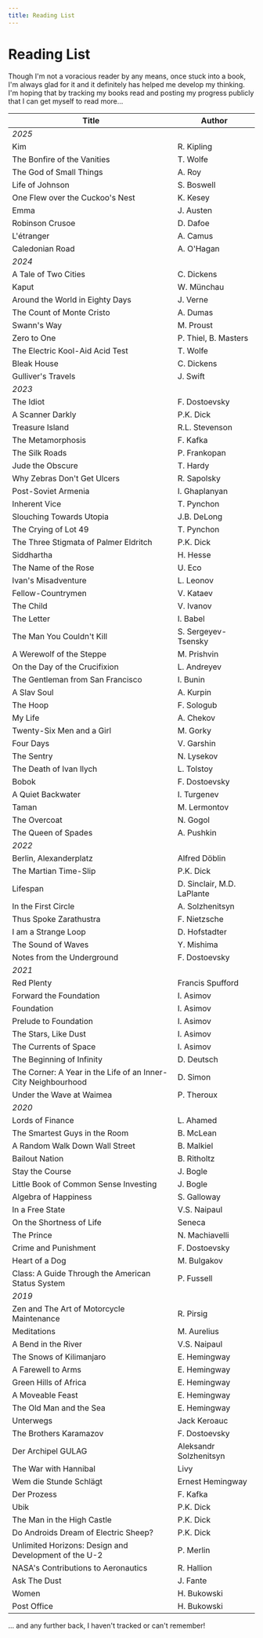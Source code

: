 ```yaml
---
title: Reading List
---
```


# Reading List

<article class="sans">

Though I'm not a voracious reader by any means, once stuck into a book, I'm
always glad for it and it definitely has helped me develop my thinking. I'm
hoping that by tracking my books read and posting my progress publicly that I
can get myself to read more...

<div class="table-wrap">

| Title                                                         | Author                     |
|---------------------------------------------------------------|----------------------------|
| _2025_                                                        |                            |
| Kim                                                           | R. Kipling                 |
| The Bonfire of the Vanities                                   | T. Wolfe                   |
| The God of Small Things                                       | A. Roy                     |
| Life of Johnson                                               | S. Boswell                 |
| One Flew over the Cuckoo's Nest                               | K. Kesey                   |
| Emma                                                          | J. Austen                  |
| Robinson Crusoe                                               | D. Dafoe                   |
| L'étranger                                                    | A. Camus                   |
| Caledonian Road                                               | A. O'Hagan                 |
| _2024_                                                        |                            |
| A Tale of Two Cities                                          | C. Dickens                 |
| Kaput                                                         | W. Münchau                 |
| Around the World in Eighty Days                               | J. Verne                   |
| The Count of Monte Cristo                                     | A. Dumas                   |
| Swann's Way                                                   | M. Proust                  |
| Zero to One                                                   | P. Thiel, B. Masters       |
| The Electric Kool-Aid Acid Test                               | T. Wolfe                   |
| Bleak House                                                   | C. Dickens                 |
| Gulliver's Travels                                            | J. Swift                   |
| _2023_                                                        |                            |
| The Idiot                                                     | F. Dostoevsky              |
| A Scanner Darkly                                              | P.K. Dick                  |
| Treasure Island                                               | R.L. Stevenson             |
| The Metamorphosis                                             | F. Kafka                   |
| The Silk Roads                                                | P. Frankopan               |
| Jude the Obscure                                              | T. Hardy                   |
| Why Zebras Don't Get Ulcers                                   | R. Sapolsky                |
| Post-Soviet Armenia                                           | I. Ghaplanyan              |
| Inherent Vice                                                 | T. Pynchon                 |
| Slouching Towards Utopia                                      | J.B. DeLong                |
| The Crying of Lot 49                                          | T. Pynchon                 |
| The Three Stigmata of Palmer Eldritch                         | P.K. Dick                  |
| Siddhartha                                                    | H. Hesse                   |
| The Name of the Rose                                          | U. Eco                     |
| Ivan's Misadventure                                           | L. Leonov                  |
| Fellow-Countrymen                                             | V. Kataev                  |
| The Child                                                     | V. Ivanov                  |
| The Letter                                                    | I. Babel                   |
| The Man You Couldn't Kill                                     | S. Sergeyev-Tsensky        |
| A Werewolf of the Steppe                                      | M. Prishvin                |
| On the Day of the Crucifixion                                 | L. Andreyev                |
| The Gentleman from San Francisco                              | I. Bunin                   |
| A Slav Soul                                                   | A. Kurpin                  |
| The Hoop                                                      | F. Sologub                 |
| My Life                                                       | A. Chekov                  |
| Twenty-Six Men and a Girl                                     | M. Gorky                   |
| Four Days                                                     | V. Garshin                 |
| The Sentry                                                    | N. Lysekov                 |
| The Death of Ivan Ilych                                       | L. Tolstoy                 |
| Bobok                                                         | F. Dostoevsky              |
| A Quiet Backwater                                             | I. Turgenev                |
| Taman                                                         | M. Lermontov               |
| The Overcoat                                                  | N. Gogol                   |
| The Queen of Spades                                           | A. Pushkin                 |
| _2022_                                                        |                            |
| Berlin, Alexanderplatz                                        | Alfred Döblin              |
| The Martian Time-Slip                                         | P.K. Dick                  |
| Lifespan                                                      | D. Sinclair, M.D. LaPlante |
| In the First Circle                                           | A. Solzhenitsyn            |
| Thus Spoke Zarathustra                                        | F. Nietzsche               |
| I am a Strange Loop                                           | D. Hofstadter              |
| The Sound of Waves                                            | Y. Mishima                 |
| Notes from the Underground                                    | F. Dostoevsky              |
| _2021_                                                        |                            |
| Red Plenty                                                    | Francis Spufford           |
| Forward the Foundation                                        | I. Asimov                  |
| Foundation                                                    | I. Asimov                  |
| Prelude to Foundation                                         | I. Asimov                  |
| The Stars, Like Dust                                          | I. Asimov                  |
| The Currents of Space                                         | I. Asimov                  |
| The Beginning of Infinity                                     | D. Deutsch                 |
| The Corner: A Year in the Life of an Inner-City Neighbourhood | D. Simon                   |
| Under the Wave at Waimea                                      | P. Theroux                 |
| _2020_                                                        |                            |
| Lords of Finance                                              | L. Ahamed                  |
| The Smartest Guys in the Room                                 | B. McLean                  |
| A Random Walk Down Wall Street                                | B. Malkiel                 |
| Bailout Nation                                                | B. Ritholtz                |
| Stay the Course                                               | J. Bogle                   |
| Little Book of Common Sense Investing                         | J. Bogle                   |
| Algebra of Happiness                                          | S. Galloway                |
| In a Free State                                               | V.S. Naipaul               |
| On the Shortness of Life                                      | Seneca                     |
| The Prince                                                    | N. Machiavelli             |
| Crime and Punishment                                          | F. Dostoevsky              |
| Heart of a Dog                                                | M. Bulgakov                |
| Class: A Guide Through the American Status System             | P. Fussell                 |
| _2019_                                                        |                            |
| Zen and The Art of Motorcycle Maintenance                     | R. Pirsig                  |
| Meditations                                                   | M. Aurelius                |
| A Bend in the River                                           | V.S. Naipaul               |
| The Snows of Kilimanjaro                                      | E. Hemingway               |
| A Farewell to Arms                                            | E. Hemingway               |
| Green Hills of Africa                                         | E. Hemingway               |
| A Moveable Feast                                              | E. Hemingway               |
| The Old Man and the Sea                                       | E. Hemingway               |
| Unterwegs                                                     | Jack Keroauc               |
| The Brothers Karamazov                                        | F. Dostoevsky              |
| Der Archipel GULAG                                            | Aleksandr Solzhenitsyn     |
| The War with Hannibal                                         | Livy                       |
| Wem die Stunde Schlägt                                        | Ernest Hemingway           |
| Der Prozess                                                   | F. Kafka                   |
| Ubik                                                          | P.K. Dick                  |
| The Man in the High Castle                                    | P.K. Dick                  |
| Do Androids Dream of Electric Sheep?                          | P.K. Dick                  |
| Unlimited Horizons: Design and Development of the U-2         | P. Merlin                  |
| NASA's Contributions to Aeronautics                           | R. Hallion                 |
| Ask The Dust                                                  | J. Fante                   |
| Women                                                         | H. Bukowski                |
| Post Office                                                   | H. Bukowski                |
</div>

... and any further back, I haven't tracked or can't remember!

</article>
